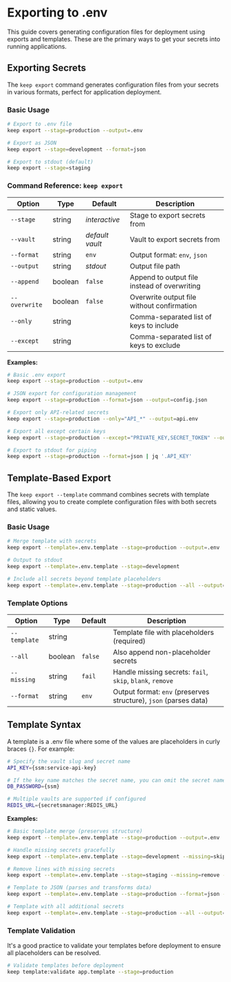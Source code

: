 # Exporting to .env

This guide covers generating configuration files for deployment using exports and templates. These are the primary ways to get your secrets into running applications.

## Exporting Secrets

The `keep export` command generates configuration files from your secrets in various formats, perfect for application deployment.

### Basic Usage

```bash
# Export to .env file
keep export --stage=production --output=.env

# Export as JSON
keep export --stage=development --format=json

# Export to stdout (default)
keep export --stage=staging
```

### Command Reference: `keep export`

| Option        | Type    | Default | Description |
|---------------|---------|---------|-------------|
| `--stage`     | string  | *interactive* | Stage to export secrets from |
| `--vault`     | string  | *default vault* | Vault to export secrets from |
| `--format`    | string  | `env` | Output format: `env`, `json` |
| `--output`    | string  | *stdout* | Output file path |
| `--append`    | boolean | `false` | Append to output file instead of overwriting |
| `--overwrite` | boolean | `false` | Overwrite output file without confirmation |
| `--only`      | string  | | Comma-separated list of keys to include |
| `--except`    | string  | | Comma-separated list of keys to exclude |

**Examples:**
```bash
# Basic .env export
keep export --stage=production --output=.env

# JSON export for configuration management
keep export --stage=production --format=json --output=config.json

# Export only API-related secrets
keep export --stage=production --only="API_*" --output=api.env

# Export all except certain keys
keep export --stage=production --except="PRIVATE_KEY,SECRET_TOKEN" --output=.env

# Export to stdout for piping
keep export --stage=production --format=json | jq '.API_KEY'
```

## Template-Based Export

The `keep export --template` command combines secrets with template files, allowing you to create complete configuration files with both secrets and static values.

### Basic Usage

```bash
# Merge template with secrets
keep export --template=.env.template --stage=production --output=.env

# Output to stdout
keep export --template=.env.template --stage=development

# Include all secrets beyond template placeholders
keep export --template=.env.template --stage=production --all --output=.env
```

### Template Options

| Option | Type | Default | Description |
|--------|------|---------|-------------|
| `--template` | string | | Template file with placeholders (required) |
| `--all` | boolean | `false` | Also append non-placeholder secrets |
| `--missing` | string | `fail` | Handle missing secrets: `fail`, `skip`, `blank`, `remove` |
| `--format` | string | `env` | Output format: `env` (preserves structure), `json` (parses data) |

## Template Syntax

A template is a .env file where some of the values are placeholders in curly braces `{}`. For example:

```bash
# Specify the vault slug and secret name
API_KEY={ssm:service-api-key}

# If the key name matches the secret name, you can omit the secret name
DB_PASSWORD={ssm}

# Multiple vaults are supported if configured
REDIS_URL={secretsmanager:REDIS_URL}
```

**Examples:**
```bash
# Basic template merge (preserves structure)
keep export --template=.env.template --stage=production --output=.env

# Handle missing secrets gracefully
keep export --template=.env.template --stage=development --missing=skip --output=.env

# Remove lines with missing secrets
keep export --template=.env.template --stage=staging --missing=remove --output=.env

# Template to JSON (parses and transforms data)
keep export --template=.env.template --stage=production --format=json --output=config.json

# Template with all additional secrets
keep export --template=.env.template --stage=production --all --output=.env
```

### Template Validation

It's a good practice to validate your templates before deployment to ensure all placeholders can be resolved.

```bash
# Validate templates before deployment
keep template:validate app.template --stage=production
```